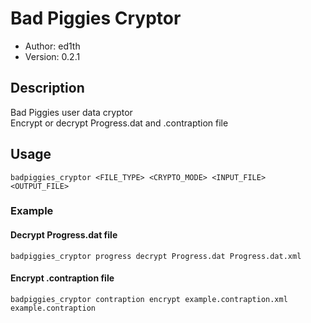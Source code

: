 # Bad Piggies Cryptor

* Author: ed1th
* Version: 0.2.1

## Description
Bad Piggies user data cryptor<br>
Encrypt or decrypt Progress.dat and .contraption file

## Usage
`badpiggies_cryptor <FILE_TYPE> <CRYPTO_MODE> <INPUT_FILE> <OUTPUT_FILE>`

### Example
#### Decrypt Progress.dat file
`badpiggies_cryptor progress decrypt Progress.dat Progress.dat.xml`
#### Encrypt .contraption file
`badpiggies_cryptor contraption encrypt example.contraption.xml example.contraption`